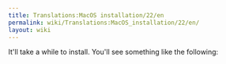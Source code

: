 ```yaml
---
title: Translations:MacOS installation/22/en
permalink: wiki/Translations:MacOS_installation/22/en/
layout: wiki
---
```


It'll take a while to install. You'll see something like the following:
